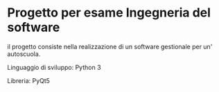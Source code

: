 # Progetto per esame Ingegneria del software

il progetto consiste nella realizzazione di un software gestionale per un' autoscuola.

Linguaggio di sviluppo: Python 3

Libreria: PyQt5
